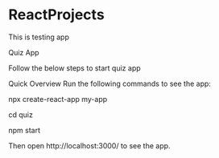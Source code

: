 # ReactProjects

This is testing app

Quiz App 

Follow the below steps to start quiz app

Quick Overview
Run the following commands to see the app:

npx create-react-app my-app

cd quiz

npm start



Then open http://localhost:3000/ to see the app.
